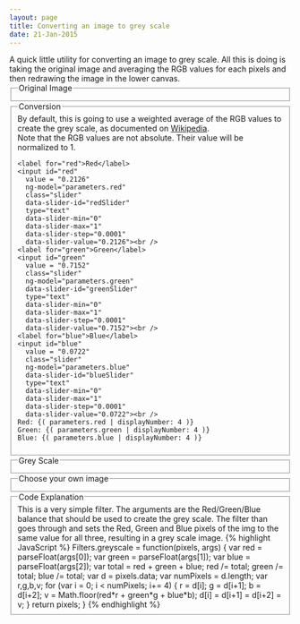 ```yaml
---
layout: page
title: Converting an image to grey scale
date: 21-Jan-2015
---
```


<div id="app" ng-app="imageApp" ng-controller="imageAppCtl">
  A quick little utility for converting an image to grey scale.  All this is doing is taking the original image and 
  averaging the RGB values for each pixels and then redrawing the image in the lower canvas.
  
  <fieldset><legend>Original Image</legend>
    <img id="originalImg" 
      sb-load 
      ng-src="{(img_url)}" 
      ng-init="img_url = '{{ page.base_url }}/img/Ferocious_Tammy.png'">
  </fieldset>
  
  <fieldset class="slider-group"><legend>Conversion</legend>
    By default, this is going to use a weighted average of the RGB values to create the grey scale, as documented on <a href="http://en.wikipedia.org/wiki/Grayscale">Wikipedia</a>.<br />
    Note that the RGB values are not absolute.  Their value will be normalized to 1.
      
    <label for="red">Red</label>
    <input id="red" 
      value = "0.2126"
      ng-model="parameters.red"
      class="slider"
      data-slider-id="redSlider"
      type="text"
      data-slider-min="0" 
      data-slider-max="1" 
      data-slider-step="0.0001" 
      data-slider-value="0.2126"><br />
    <label for="green">Green</label>
    <input id="green" 
      value = "0.7152"
      class="slider"
      ng-model="parameters.green"
      data-slider-id="greenSlider"
      type="text"
      data-slider-min="0" 
      data-slider-max="1" 
      data-slider-step="0.0001" 
      data-slider-value="0.7152"><br />
    <label for="blue">Blue</label>
    <input id="blue" 
      value = "0.0722"
      class="slider"
      ng-model="parameters.blue"
      data-slider-id="blueSlider"
      type="text"
      data-slider-min="0" 
      data-slider-max="1" 
      data-slider-step="0.0001" 
      data-slider-value="0.0722"><br />
    Red: {( parameters.red | displayNumber: 4 )} 
    Green: {( parameters.green | displayNumber: 4 )} 
    Blue: {( parameters.blue | displayNumber: 4 )}
  </fieldset>
  <fieldset><legend>Grey Scale</legend>
    <canvas id="greyScale"></canvas>
  </fieldset>
  
  <fieldset><legend>Choose your own image</legend>
    <div file-select="file"></div>
  </fieldset>
</div>
<fieldset><legend>Code Explanation</legend>
   This is a very simple filter.  The arguments are the Red/Green/Blue balance that should be used to create the grey scale.  The 
  filter than goes through and sets the Red, Green and Blue pixels of the img to the same value for all three, resulting in a grey scale image.
{% highlight JavaScript %}
Filters.greyscale = function(pixels, args) {
  var red = parseFloat(args[0]);
  var green = parseFloat(args[1]);
  var blue = parseFloat(args[2]);
  var total = red + green + blue;
  red /= total;
  green /= total;
  blue /= total;
  var d = pixels.data;
  var numPixels = d.length;
  var r,g,b,v;
  for (var i = 0; i < numPixels; i+= 4) {
    r = d[i];
    g = d[i+1];
    b = d[i+2];
    v = Math.floor(red*r + green*g + blue*b);
    d[i] = d[i+1] = d[i+2] = v;
  }
  return pixels;
}
{% endhighlight %}
</fieldset>
<script src="{{ page.base_url }}/app/imageApp.js" ></script>

<script>
  
  $(function() {
    $('.slider').slider({
      formater: function(value) {
        return value.toFixed(4);
      }
    }).on('slideStop', function(ev) {
      $(ev.target).trigger('change');
    });
    $('#redSlider .slider-handle').css('background','red');
    $('#greenSlider .slider-handle').css('background','green');
    $('#blueSlider .slider-handle').css('background','blue');
  });

  imageApp.constant('defaultParameters', {
    parameters: {
      red: 0.2126,
      green: 0.7152,
      blue: 0.0722
    }, 
    watchGroup: ['parameters.red','parameters.green','parameters.blue']
  });

  imageApp.service('imageService', function(defaultParameters) { 
    var greyScaleCanvas = document.getElementById('greyScale');
    
    this.process =  function(imgData, parameters) {
      if (imgData === '') {
        return;
      }
      drawToCanvas(Filters.filterImage(Filters.greyscale, imgData, [parameters.red, parameters.green, parameters.blue]), greyScaleCanvas);
    }
  });
</script>